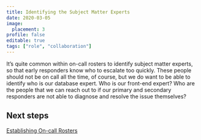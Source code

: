 ```yaml
---
title: Identifying the Subject Matter Experts
date: 2020-03-05
image:
  placement: 3
profile: false
editable: true
tags: ["role", "collaboration"]
---
```


It’s quite common within on-call rosters to identify subject matter experts, so that early responders know who to escalate too quickly. These people should not be on call all the time, of course, but we do want to be able to identify who is our database expert. Who is our front-end expert? Who are the people that we can reach out to if our primary and secondary responders are not able to diagnose and resolve the issue themselves?

## Next steps

[Establishing On-call Rosters](/post/building-oncall-rosters)